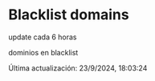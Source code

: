 # Blacklist domains

update cada 6 horas

dominios en blacklist

Última actualización: 23/9/2024, 18:03:24